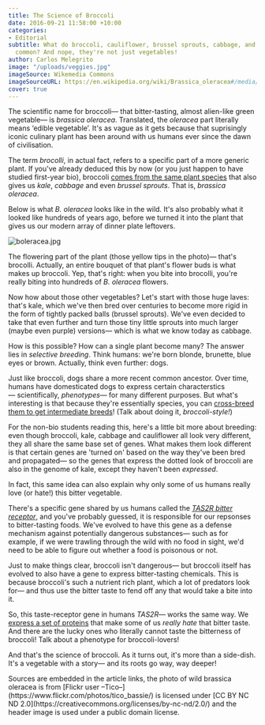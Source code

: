 ```yaml
---
title: The Science of Broccoli
date: 2016-09-21 11:58:00 +10:00
categories:
- Editorial
subtitle: What do broccoli, cauliflower, brussel sprouts, cabbage, and kale have in
  common? And nope, they're not just vegetables!
author: Carlos Melegrito
image: "/uploads/veggies.jpg"
imageSource: Wikemedia Commons
imageSourceURL: https://en.wikipedia.org/wiki/Brassica_oleracea#/media/File:Frukt_och_grösakshandel._Pieter_Aertsen_-_Hallwylska_museet_-_86399.tif
cover: true
---
```


The scientific name for broccoli— that bitter-tasting, almost alien-like green vegetable— is *brassica oleracea*. Translated, the *oleracea* part literally means ‘edible vegetable’. It's as vague as it gets because that suprisingly iconic culinary plant has been around with us humans ever since the dawn of civilisation.

The term *brocolli*, in actual fact, refers to a specific part of a more generic plant. If you've already deduced this by now (or you just happen to have studied first-year bio), broccoli [comes from the same plant species](http://www.rawfoodlife.com/Broccoli_Science.html) that also gives us *kale*, *cabbage* and even *brussel sprouts*. That is, *brassica oleracea*.

Below is what *B. oleracea* looks like in the wild. It's also probably what it looked like hundreds of years ago, before we turned it into the plant that gives us our modern array of dinner plate leftovers. 

![boleracea.jpg](/uploads/boleracea.jpg)

The flowering part of the plant (those yellow tips in the photo)— that's brocolli. Actually, an entire bouquet of that plant's flower buds is what makes up broccoli. Yep, that's right: when you bite into brocolli, you're really biting into hundreds of *B. oleracea* flowers.

Now how about those other vegetables? Let's start with those huge laves: that's kale, which we've then bred over centuries to become more rigid in the form of tightly packed balls (brussel sprouts). We've even decided to take that even further and turn those tiny little sprouts into much larger (maybe even purple) versions— which is what we know today as cabbage.

How is this possible? How can a single plant become many? The answer lies in *selective breeding*. Think humans: we're born blonde, brunette, blue eyes or brown. Actually, think even further: dogs.

Just like broccoli, dogs share a more recent common ancestor. Over time, humans have domesticated dogs to express certain characterstics— scientifically, *phenotypes*— for many different purposes. But what's interesting is that because they're essentially species, you can [cross-breed them to get intermediate breeds](http://link.springer.com/article/10.1007/s12231-010-9115-2)! (Talk about doing it, *broccoli-style!*)

For the non-bio students reading this, here's a little bit more about breeding: even though broccoli, kale, cabbage and cauliflower all look very different, they all share the same base set of genes. What makes them look different is that certain genes are 'turned on' based on the way they've been bred and propagated— so the genes that express the dotted look of broccoli are also in the genome of kale, except they haven't been *expressed*.

In fact, this same idea can also explain why only some of us humans really love (or hate!) this bitter vegetable.

There's a specific gene shared by us humans called the [*TAS2R bitter receptor*](http://www.ncbi.nlm.nih.gov/pubmed/18003842), and you've probably guessed, it is responsible for our repsonses to bitter-tasting foods. We've evolved to have this gene as a defense mechanism against potentially dangerous substances— such as for example, if we were trawling through the wild with no food in sight, we'd need to be able to figure out whether a food is poisonous or not.

Just to make things clear, broccoli isn't dangerous— but broccoli itself has evolved to also have a gene to express bitter-tasting chemicals. This is because broccoli's such a nutrient rich plant, which a lot of predators look for— and thus use the bitter taste to fend off any that would take a bite into it.

So, this taste-receptor gene in humans *TAS2R*— works the same way. We [express a set of proteins](https://www.nlm.nih.gov/cgi/mesh/2011/MB_cgi?mode=&term=TAS2R38+protein,+human) that make some of us *really hate* that bitter taste. And there are the lucky ones who literally cannot taste the bitterness of broccoli! Talk about a phenotype for broccoli-lovers!

And that's the science of broccoli. As it turns out, it's more than a side-dish. It's a vegetable with a story— and its roots go way, way deeper!

<div class="footnotes">
<p>Sources are embedded in the article links, the photo of wild brassica oleracea is from [Flickr user –Tico–](https://www.flickr.com/photos/tico_bassie/) is licensed under [CC BY NC ND 2.0](https://creativecommons.org/licenses/by-nc-nd/2.0/) and the header image is used under a public domain license.</p>
</div> 